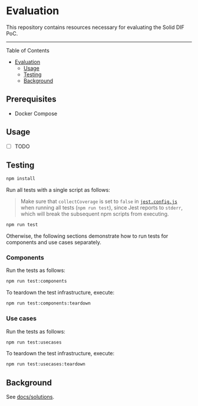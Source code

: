 <!-- omit in toc -->

# Evaluation

This repository contains resources necessary for evaluating the Solid DIF PoC.

---
Table of Contents

- [Evaluation](#evaluation)
    - [Usage](#usage)
    - [Testing](#testing)
    - [Background](#background)

## Prerequisites

- Docker Compose

## Usage

- [ ] TODO

## Testing

```bash
npm install
```

Run all tests with a single script as follows:

> Make sure that `collectCoverage` is set to `false` in [`jest.config.js`](./jest.config.js) when running all tests (`npm run test`), since Jest reports to `stderr`, which will break the subsequent npm scripts from executing.

```bash
npm run test
```

Otherwise,
the following sections demonstrate how to run
tests for components and use cases separately.

### Components

Run the tests as follows:

```bash
npm run test:components
```

To teardown the test infrastructure, execute:

```bash
npm run test:components:teardown
```

### Use cases

Run the tests as follows:

```bash
npm run test:usecases
```

To teardown the test infrastructure, execute:

```bash
npm run test:usecases:teardown
```

## Background

See [docs/solutions](docs/solutions.md).

